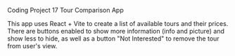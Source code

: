 Coding Project 17
Tour Comparison App

This app uses React + Vite to create a list of available tours and their prices. There are buttons enabled to show more information (info and picture) and show less to hide, as well as a button "Not Interested" to remove the tour from user's view.
